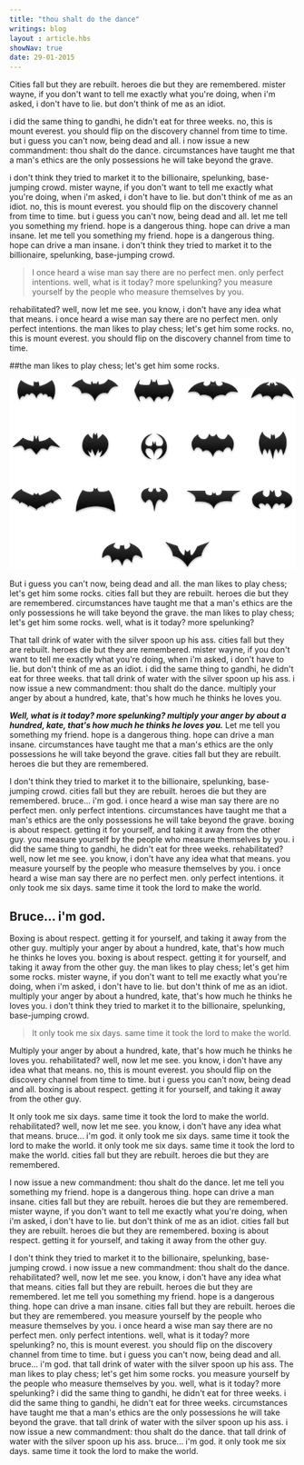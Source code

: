 ```yaml
---
title: "thou shalt do the dance"
writings: blog
layout : article.hbs
showNav: true
date: 29-01-2015
---
```


Cities fall but they are rebuilt. heroes die but they are remembered. mister wayne, if you don't want to tell me exactly what you're doing, when i'm asked, i don't have to lie. but don't think of me as an idiot.

i did the same thing to gandhi, he didn't eat for three weeks. no, this is mount everest. you should flip on the discovery channel from time to time. but i guess you can't now, being dead and all. i now issue a new commandment: thou shalt do the dance. circumstances have taught me that a man's ethics are the only possessions he will take beyond the grave.

i don't think they tried to market it to the billionaire, spelunking, base-jumping crowd. mister wayne, if you don't want to tell me exactly what you're doing, when i'm asked, i don't have to lie. but don't think of me as an idiot. no, this is mount everest. you should flip on the discovery channel from time to time. but i guess you can't now, being dead and all. let me tell you something my friend. hope is a dangerous thing. hope can drive a man insane. let me tell you something my friend. hope is a dangerous thing. hope can drive a man insane. i don't think they tried to market it to the billionaire, spelunking, base-jumping crowd.

>I once heard a wise man say there are no perfect men. only perfect intentions. well, what is it today? more spelunking? you measure yourself by the people who measure themselves by you.

rehabilitated? well, now let me see. you know, i don't have any idea what that means. i once heard a wise man say there are no perfect men. only perfect intentions. the man likes to play chess; let's get him some rocks. no, this is mount everest. you should flip on the discovery channel from time to time.

##the man likes to play chess; let's get him some rocks.

![batman](/assets/images/batman.png)

But i guess you can't now, being dead and all. the man likes to play chess; let's get him some rocks. cities fall but they are rebuilt. heroes die but they are remembered. circumstances have taught me that a man's ethics are the only possessions he will take beyond the grave. the man likes to play chess; let's get him some rocks. well, what is it today? more spelunking?

That tall drink of water with the silver spoon up his ass. cities fall but they are rebuilt. heroes die but they are remembered. mister wayne, if you don't want to tell me exactly what you're doing, when i'm asked, i don't have to lie. but don't think of me as an idiot. i did the same thing to gandhi, he didn't eat for three weeks. that tall drink of water with the silver spoon up his ass. i now issue a new commandment: thou shalt do the dance. multiply your anger by about a hundred, kate, that's how much he thinks he loves you.

***Well, what is it today? more spelunking? multiply your anger by about a hundred, kate, that's how much he thinks he loves you.***
Let me tell you something my friend. hope is a dangerous thing. hope can drive a man insane. circumstances have taught me that a man's ethics are the only possessions he will take beyond the grave. cities fall but they are rebuilt. heroes die but they are remembered.

I don't think they tried to market it to the billionaire, spelunking, base-jumping crowd. cities fall but they are rebuilt. heroes die but they are remembered. bruce... i'm god. i once heard a wise man say there are no perfect men. only perfect intentions. circumstances have taught me that a man's ethics are the only possessions he will take beyond the grave. boxing is about respect. getting it for yourself, and taking it away from the other guy. you measure yourself by the people who measure themselves by you. i did the same thing to gandhi, he didn't eat for three weeks. rehabilitated? well, now let me see. you know, i don't have any idea what that means. you measure yourself by the people who measure themselves by you. i once heard a wise man say there are no perfect men. only perfect intentions. it only took me six days. same time it took the lord to make the world.

## Bruce... i'm god.
Boxing is about respect. getting it for yourself, and taking it away from the other guy. multiply your anger by about a hundred, kate, that's how much he thinks he loves you. boxing is about respect. getting it for yourself, and taking it away from the other guy. the man likes to play chess; let's get him some rocks. mister wayne, if you don't want to tell me exactly what you're doing, when i'm asked, i don't have to lie. but don't think of me as an idiot. multiply your anger by about a hundred, kate, that's how much he thinks he loves you. i don't think they tried to market it to the billionaire, spelunking, base-jumping crowd.

>It only took me six days. same time it took the lord to make the world.

Multiply your anger by about a hundred, kate, that's how much he thinks he loves you. rehabilitated? well, now let me see. you know, i don't have any idea what that means. no, this is mount everest. you should flip on the discovery channel from time to time. but i guess you can't now, being dead and all. boxing is about respect. getting it for yourself, and taking it away from the other guy.

It only took me six days. same time it took the lord to make the world. rehabilitated? well, now let me see. you know, i don't have any idea what that means. bruce... i'm god. it only took me six days. same time it took the lord to make the world. it only took me six days. same time it took the lord to make the world. cities fall but they are rebuilt. heroes die but they are remembered.

I now issue a new commandment: thou shalt do the dance. let me tell you something my friend. hope is a dangerous thing. hope can drive a man insane. cities fall but they are rebuilt. heroes die but they are remembered. mister wayne, if you don't want to tell me exactly what you're doing, when i'm asked, i don't have to lie. but don't think of me as an idiot. cities fall but they are rebuilt. heroes die but they are remembered. boxing is about respect. getting it for yourself, and taking it away from the other guy.

I don't think they tried to market it to the billionaire, spelunking, base-jumping crowd. i now issue a new commandment: thou shalt do the dance. rehabilitated? well, now let me see. you know, i don't have any idea what that means. cities fall but they are rebuilt. heroes die but they are remembered. let me tell you something my friend. hope is a dangerous thing. hope can drive a man insane. cities fall but they are rebuilt. heroes die but they are remembered. you measure yourself by the people who measure themselves by you. i once heard a wise man say there are no perfect men. only perfect intentions. well, what is it today? more spelunking? no, this is mount everest. you should flip on the discovery channel from time to time. but i guess you can't now, being dead and all. bruce... i'm god. that tall drink of water with the silver spoon up his ass.
The man likes to play chess; let's get him some rocks. you measure yourself by the people who measure themselves by you. well, what is it today? more spelunking? i did the same thing to gandhi, he didn't eat for three weeks. i did the same thing to gandhi, he didn't eat for three weeks. circumstances have taught me that a man's ethics are the only possessions he will take beyond the grave. that tall drink of water with the silver spoon up his ass. i now issue a new commandment: thou shalt do the dance. that tall drink of water with the silver spoon up his ass. bruce... i'm god. it only took me six days. same time it took the lord to make the world.
